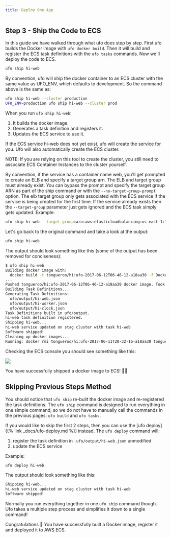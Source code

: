 ```yaml
---
title: Deploy One App
---
```


## Step 3 - Ship the Code to ECS

In this guide we have walked through what ufo does step by step.  First ufo builds the Docker image with `ufo docker build`.  Then it will build and register the ECS task definitions with the `ufo tasks` commands. Now we'll deploy the code to ECS.

```sh
ufo ship hi-web
```

By convention, ufo will ship the docker container to an ECS cluster with the same value as UFO_ENV, which defaults to development.  So the command above is the same as:

```sh
ufo ship hi-web --cluster production
UFO_ENV=production ufo ship hi-web --cluster prod
```

When you run `ufo ship hi-web`:

1. It builds the docker image.
2. Generates a task definition and registers it.
3. Updates the ECS service to use it.

If the ECS service hi-web does not yet exist, ufo will create the service for you. Ufo will also automatically create the ECS cluster.

NOTE: If you are relying on this tool to create the cluster, you still need to associate ECS Container Instances to the cluster yourself.

By convention, if the service has a container name web, you'll get prompted to create an ELB and specify a target group arn.  The ELB and target group must already exist. You can bypass the prompt and specify the target group ARN as part of the ship command or with the `--no-target-group-prompt` option.  The elb target group only gets associated with the ECS service if the service is being created for the first time.  If the service already exists then the `--target-group` parameter just gets ignored and the ECS task simply gets updated.  Example:


```bash
ufo ship hi-web --target-group=arn:aws:elasticloadbalancing:us-east-1:12345689:targetgroup/hi-web/12345
```

Let's go back to the original command and take a look at the output:

```sh
ufo ship hi-web
```

The output should look something like this (some of the output has been removed for conciseness):

```sh
$ ufo ship hi-web
Building docker image with:
  docker build -t tongueroo/hi:ufo-2017-06-12T06-46-12-a18aa30 -f Dockerfile .
...
Pushed tongueroo/hi:ufo-2017-06-12T06-46-12-a18aa30 docker image. Took 9s.
Building Task Definitions...
Generating Task Definitions:
  ufo/output/hi-web.json
  ufo/output/hi-worker.json
  ufo/output/hi-clock.json
Task Definitions built in ufo/output.
hi-web task definition registered.
Shipping hi-web...
hi-web service updated on stag cluster with task hi-web
Software shipped!
Cleaning up docker images...
Running: docker rmi tongueroo/hi:ufo-2017-06-11T20-32-16-a18aa30 tongueroo/hi:ufo-2017-06-11T20-27-44-bc80e84 tongueroo/hi:ufo-2017-06-11T20-02-18-bc80e84
```

Checking the ECS console you should see something like this:

<img src="/img/tutorials/ecs-console-ufo-ship.png" class="doc-photo" />

You have successfully shipped a docker image to ECS! 🍾🥂

## Skipping Previous Steps Method

You should notice that `ufo ship` re-built the docker image and re-registered the task definitions.  The `ufo ship` command is designed to run everything in one simple command, so we do not have to manually call the commands in the previous pages: `ufo build` and `ufo tasks`.

If you would like to skip the first 2 steps, then you can use the [ufo deploy]({% link _docs/ufo-deploy.md %}) instead.  The `ufo deploy` command will:

1. register the task definition in `.ufo/output/hi-web.json` unmodified
2. update the ECS service

Example:

```sh
ufo deploy hi-web
```

The output should look something like this:

```sh
Shipping hi-web...
hi-web service updated on stag cluster with task hi-web
Software shipped!
```

Normally you run everything together in one `ufo ship` command though.  Ufo takes a multiple step process and simplifies it down to a single command!

Congratulations 🎊 You have successfully built a Docker image, register it and deployed it to AWS ECS.

